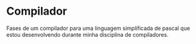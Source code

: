# Compilador
Fases de um compilador para uma linguagem simplificada de pascal que estou desenvolvendo durante minha disciplina de compiladores.
